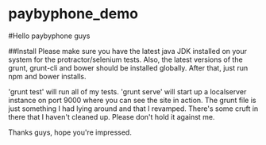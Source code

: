 # paybyphone_demo
#Hello paybyphone guys

##Install
Please make sure you have the latest java JDK installed on your system for the protractor/selenium tests. Also, the latest versions of the grunt, grunt-cli and bower should be installed globally. After that, just run npm and bower installs.

'grunt test' will run all of my tests. 'grunt serve' will start up a localserver instance on port 9000 where you can see the site in action. The grunt file is just something I had lying around and that I revamped. There's some cruft in there that I haven't cleaned up. Please don't hold it against me.

Thanks guys, hope you're impressed.
